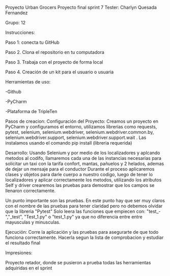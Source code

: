 Proyecto Urban Grocers
Proyecto final sprint 7
Tester: Charlyn Quesada Fernandez

Grupo: 12

Instrucciones:

Paso 1: conecta tu GitHub

Paso 2. Clona el repositorio en tu computadora

Paso 3. Trabaja con el proyecto de forma local

Paso 4. Creación de un kit para el usuario o usuaria

Herramientas de uso:

-Github

-PyCharm

-Plataforma de TripleTen

Pasos de creacion: Configuración del Proyecto:
Creamos un proyecto en PyCharm y configuramos el entorno, utilizamos librerias como requests, pytest, selenium, selenium.webdriver, selenium.webdriver.common.by, selenium.webdriver.support, selenium.webdriver.support.wait 
. Las instalamos usando el comando pip install (libreria requerida)

Desarrollo:
Usando Selenium y por medio de los localizadores y aplcando metodos al codifo, llamaremos cada una de las instancias necesarias para solicitar un taxi con la tarifa confort, mantas, pañuelos y 2 helados, ademas de dejar un mensaje para el conductor
Durante el proceso aplicaremos clases y objetos para darle cuerpo a nuestro codigo, luego de tener lo localizadores y aplicar correctamente los metodos, utilizando los atributos Self y driver crearemos las pruebas para demostrar que los campos se llenaron correctamente.

Un punto importante son las pruebas.  En este punto hay que ser muy claros con el nombre de las pruebas para tener claridad pero no debemos olvidar que la libreria "Pytest" Solo leera las funciones que empiecen con: "test_-","_test", "Test_1.py" o "test_1.py" ya que no diferencia entre entre mayusculas y minusculas.

Ejecución: Corre la aplicación y las pruebas para asegurarte de que todo funciona correctamente. Hacerla segun la lista de comprobacion y estudiar el resultado final

Impresiones:

Proyecto retador, donde se pusieron a prueba todas las herramientas adquiridas en el sprint 

